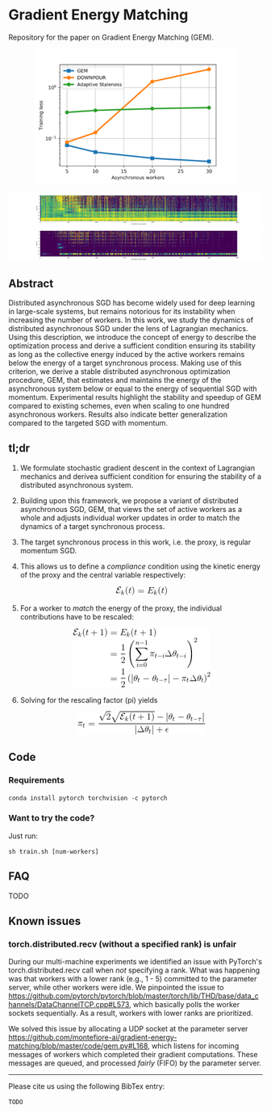 # Gradient Energy Matching

Repository for the paper on Gradient Energy Matching (GEM).

<p align="center">
<img alt="" src="resources/summary.png" width="400">
</p>

![](resources/alexnet_pi_8.png)
![](resources/alexnet_pi_16.png)

## Abstract

Distributed asynchronous SGD has become widely used for deep learning in large-scale systems, but remains notorious for its instability when increasing the number of workers. In this work, we study the dynamics of distributed asynchronous SGD under the lens of Lagrangian mechanics. Using this description, we introduce the concept of energy to describe the optimization process and derive a sufficient condition ensuring its stability as long as the collective energy induced by the active workers remains below the energy of a target synchronous process. Making use of this criterion, we derive a stable distributed asynchronous optimization procedure, GEM, that estimates and maintains the energy of the asynchronous system below or equal to the energy of sequential SGD with momentum. Experimental results highlight the stability and speedup of GEM compared to existing schemes, even when scaling to one hundred asynchronous workers. Results also indicate better generalization compared to the targeted SGD with momentum.

## tl;dr

1. We formulate stochastic gradient descent in the context of Lagrangian mechanics and derivea sufficient condition for ensuring the stability of a distributed asynchronous system.

2. Building upon this framework, we propose a variant of distributed asynchronous SGD, GEM, that views the set of active workers as a whole and adjusts individual worker updates in order to match the dynamics of a target synchronous process.

3. The target synchronous process in this work, i.e. the proxy, is regular momentum SGD.

4. This allows us to define a *compliance* condition using the kinetic energy of the proxy and the central variable respectively:
   <p align="center">
   <img src="resources/compliance.gif">
   </p>

5. For a worker to *match* the energy of the proxy, the individual contributions have to be rescaled:
   <p align="center">
   <img src="resources/compliance_worked_out.gif">
   </p>

6. Solving for the rescaling factor (pi) yields
   <p align="center">
   <img src="resources/pi_solved.gif">
   </p>

## Code

### Requirements

```shell
conda install pytorch torchvision -c pytorch
```

### Want to try the code?

Just run:

```shell
sh train.sh [num-workers]
```

## FAQ

TODO

## Known issues

### torch.distributed.recv (without a specified rank) is unfair

During our multi-machine experiments we identified an issue with PyTorch's torch.distributed.recv call when *not* specifying a rank. What was happening was that workers with a lower rank (e.g., 1 - 5) committed to the parameter server, while other workers were idle. We pinpointed the issue to https://github.com/pytorch/pytorch/blob/master/torch/lib/THD/base/data_channels/DataChannelTCP.cpp#L573, which basically polls the worker sockets sequentially. As a result, workers with lower ranks are prioritized.

We solved this issue by allocating a UDP socket at the parameter server https://github.com/montefiore-ai/gradient-energy-matching/blob/master/code/gem.py#L168, which listens for incoming messages of workers which completed their gradient computations. These messages are queued, and processed *fairly* (FIFO) by the parameter server.

---

Please cite us using the following BibTex entry:

```
TODO
```
